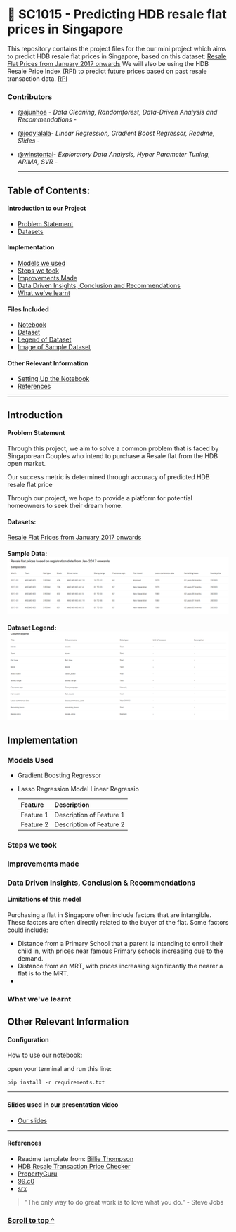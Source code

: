 <a name="top"></a>


# :rocket: SC1015 - Predicting HDB resale flat prices in Singapore
This repository contains the project files for the our mini project which aims to predict HDB resale flat prices in Singapore, based on this dataset: [Resale Flat Prices from January 2017 onwards](https://beta.data.gov.sg/collections/189/datasets/d_8b84c4ee58e3cfc0ece0d773c8ca6abc/view)
We will also be using the HDB Resale Price Index (RPI) to predict future prices based on past resale transaction data. [RPI](https://www.hdb.gov.sg/residential/selling-a-flat/overview/resale-statistics)

### Contributors
  - [@ajunhoa](https://github.com/ajunhoa) - *Data Cleaning, Randomforest, Data-Driven Analysis and Recommendations* -
  - [@jodylalala](https://github.com/jodylalala)- *Linear Regression, Gradient Boost Regressor, Readme, Slides* -
  - [@winstontai](https://github.com/winstontai)- *Exploratory Data Analysis, Hyper Parameter Tuning, ARIMA, SVR* -

    ---

## Table of Contents:
#### Introduction to our Project
- [Problem Statement](#prob)
- [Datasets](#datasets)
#### Implementation
- [Models we used](#models)
- [Steps we took](#steps)
- [Improvements Made](#Improvements)
- [Data Driven Insights, Conclusion and Recommendations](#conclude)
- [What we've learnt](#learnt)
#### Files Included
- [Notebook](/main.ipynb)
- [Dataset](/data/ResaleflatpricesbasedonregistrationdatefromJan2017onwards.csv)
- [Legend of Dataset](/images/legend.png)
- [Image of Sample Dataset](/images/sample_data.png)
#### Other Relevant Information
- [Setting Up the Notebook](#config)
- [References](#ref)
---
## Introduction
<a name="prob"></a>



#### Problem Statement
Through this project, we aim to solve a common problem that is faced by Singaporean Couples who intend to purchase a Resale flat from the HDB open market. 



Our success metric is determined through accuracy of predicted HDB resale flat price

Through our project, we hope to provide a platform for potential homeowners to seek their dream home. 


<a name="datasets"></a>


#### Datasets: 
[Resale Flat Prices from January 2017 onwards](https://beta.data.gov.sg/collections/189/datasets/d_8b84c4ee58e3cfc0ece0d773c8ca6abc/view)<br>

#### Sample Data: <br>![sample_data](/images/sample_data.png)<br>
#### Dataset Legend: <br>![dataset](/images/legend.png)

<a name="models"></a>
---

## Implementation


### Models Used
- Gradient Boosting Regressor
- Lasso Regression Model
Linear Regressio

   | Feature     | Description                   |
   |-------------|-------------------------------|
   | Feature 1   | Description of Feature 1      |
   | Feature 2   | Description of Feature 2      |


<a name="steps"></a>


### Steps we took


<a name="Improvements"></a>


### Improvements made


<a name="conclude"></a>


### Data Driven Insights, Conclusion & Recommendations


#### Limitations of this model
Purchasing a flat in Singapore often include factors that are intangible. These factors are often directly related to the buyer of the flat. 
Some factors could include:
- Distance from a Primary School that a parent is intending to enroll their child in, with prices near famous Primary schools increasing due to the demand. 
- Distance from an MRT, with prices increasing significantly the nearer a flat is to the MRT. 
- 


<a name="learnt"></a>


### What we've learnt




<a name="config"></a>
---

## Other Relevant Information


#### Configuration

How to use our notebook:

open your terminal and run this line:

    pip install -r requirements.txt




<a name="slidesused"></a>


---
#### Slides used in our presentation video

- [Our slides ](https://www.canva.com/design/DAGA-lWt5DI/YJIK_vCaoKLj0cnpRK-LaA/view?utm_content=DAGA-lWt5DI&utm_campaign=designshare&utm_medium=link&utm_source=editor) 




<a name="ref"></a>


---
#### References

  - Readme template from: [Billie Thompson](a-good-readme-template) 
  - [HDB Resale Transaction Price Checker](https://services2.hdb.gov.sg/webapp/BB33RTIS/BB33PReslTrans.jsp)
  - [PropertyGuru](https://oats.com.sg/wp-content/uploads/2020/05/oats-propertyguru-logo.png)
  - [99.c0](https://www.gawcapital.com/portfolio/99-group/)
  - [srx](https://www.srx.com.sg/)



   > "The only way to do great work is to love what you do." - Steve Jobs

### [Scroll to top ^](#top) 
